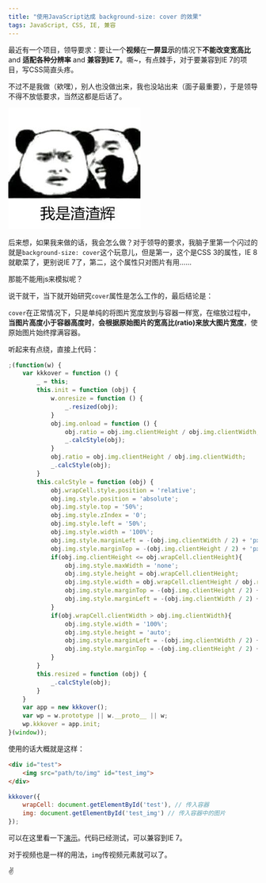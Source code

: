 ```yaml
---
title: "使用JavaScript达成 background-size: cover 的效果"
tags: JavaScript, CSS, IE, 兼容
---
```


最近有一个项目，领导要求：要让一个**视频**在**一屏显示**的情况下**不能改变宽高比** and **适配各种分辨率** and **兼容到IE 7**。嘶~，有点棘手，对于要兼容到IE 7的项目，写CSS简直头疼。

不过不是我做（欸嘿），别人也没做出来，我也没站出来（面子最重要），于是领导不得不放低要求，当然这都是后话了。

 ![](/p_assets/201910/zhazha.jpg)

后来想，如果我来做的话，我会怎么做？对于领导的要求，我脑子里第一个闪过的就是`background-size: cover`这个玩意儿，但是第一，这个是CSS 3的属性，IE 8就歇菜了，更别说IE 7了，第二，这个属性只对图片有用......

那能不能用js来模拟呢？

说干就干，当下就开始研究`cover`属性是怎么工作的，最后结论是：

`cover`在正常情况下，只是单纯的将图片宽度放到与容器一样宽，在缩放过程中，**当图片高度小于容器高度时**，**会根据原始图片的宽高比(ratio)来放大图片宽度**，使原始图片始终撑满容器。

听起来有点绕，直接上代码：

```javascript
;(function(w) {
    var kkkover = function () {
        _ = this;
        this.init = function (obj) {
            w.onresize = function () {
                _.resized(obj);
            }
            obj.img.onload = function () {
                obj.ratio = obj.img.clientHeight / obj.img.clientWidth;
                _.calcStyle(obj);
            }
            obj.ratio = obj.img.clientHeight / obj.img.clientWidth;
            _.calcStyle(obj);
        }
        this.calcStyle = function (obj) {
            obj.wrapCell.style.position = 'relative';
            obj.img.style.position = 'absolute';
            obj.img.style.top = '50%';
            obj.img.style.zIndex = '0';
            obj.img.style.left = '50%';
            obj.img.style.width = '100%';
            obj.img.style.marginLeft = -(obj.img.clientWidth / 2) + 'px';
            obj.img.style.marginTop = -(obj.img.clientHeight / 2) + 'px';
            if(obj.img.clientHeight <= obj.wrapCell.clientHeight){
                obj.img.style.maxWidth = 'none';
                obj.img.style.height = obj.wrapCell.clientHeight;
                obj.img.style.width = obj.wrapCell.clientHeight / obj.ratio + 'px';
                obj.img.style.marginTop = -(obj.img.clientHeight / 2) + 'px'
                obj.img.style.marginLeft = -(obj.img.clientWidth / 2) + 'px';
            }
            if(obj.wrapCell.clientWidth > obj.img.clientWidth){
                obj.img.style.width = '100%';
                obj.img.style.height = 'auto';
                obj.img.style.marginLeft = -(obj.img.clientWidth / 2) + 'px';
                obj.img.style.marginTop = -(obj.img.clientHeight / 2) + 'px';
            }
        }
        this.resized = function (obj) {
            _.calcStyle(obj);
        }
    }
    var app = new kkkover();
    var wp = w.prototype || w.__proto__ || w;
    wp.kkkover = app.init;
}(window));
```

使用的话大概就是这样：

```html
<div id="test">
    <img src="path/to/img" id="test_img">
</div>
```

```javascript
kkkover({
    wrapCell: document.getElementById('test'), // 传入容器
    img: document.getElementById('test_img') // 传入容器中的图片
});
```

可以在这里看一下[演示](/p_assets/201910/a03_demo/)。代码已经测试，可以兼容到IE 7。

对于视频也是一样的用法，`img`传视频元素就可以了。

✌

